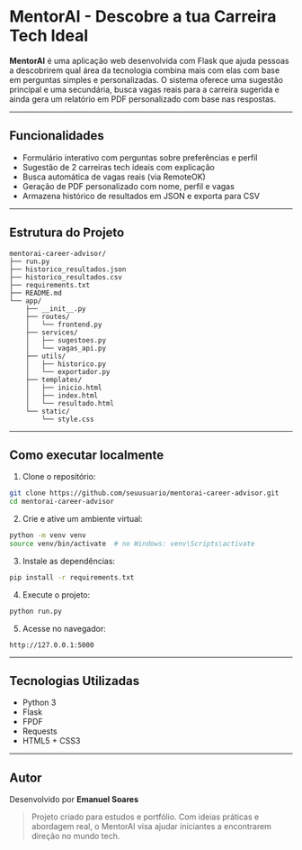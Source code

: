 # MentorAI - Descobre a tua Carreira Tech Ideal

 **MentorAI** é uma aplicação web desenvolvida com Flask que ajuda pessoas a descobrirem qual área da tecnologia combina mais com elas com base em perguntas simples e personalizadas. O sistema oferece uma sugestão principal e uma secundária, busca vagas reais para a carreira sugerida e ainda gera um relatório em PDF personalizado com base nas respostas.

---

## Funcionalidades

- Formulário interativo com perguntas sobre preferências e perfil
- Sugestão de 2 carreiras tech ideais com explicação
- Busca automática de vagas reais (via RemoteOK)
- Geração de PDF personalizado com nome, perfil e vagas
- Armazena histórico de resultados em JSON e exporta para CSV

---

## Estrutura do Projeto

```
mentorai-career-advisor/
├── run.py
├── historico_resultados.json
├── historico_resultados.csv
├── requirements.txt
├── README.md
└── app/
    ├── __init__.py
    ├── routes/
    │   └── frontend.py
    ├── services/
    │   ├── sugestoes.py
    │   └── vagas_api.py
    ├── utils/
    │   ├── historico.py
    │   └── exportador.py
    ├── templates/
    │   ├── inicio.html
    │   ├── index.html
    │   └── resultado.html
    └── static/
        └── style.css
```

---

## Como executar localmente

1. Clone o repositório:
```bash
git clone https://github.com/seuusuario/mentorai-career-advisor.git
cd mentorai-career-advisor
```

2. Crie e ative um ambiente virtual:
```bash
python -m venv venv
source venv/bin/activate  # no Windows: venv\Scripts\activate
```

3. Instale as dependências:
```bash
pip install -r requirements.txt
```

4. Execute o projeto:
```bash
python run.py
```

5. Acesse no navegador:
```
http://127.0.0.1:5000
```

---

## Tecnologias Utilizadas

- Python 3
- Flask
- FPDF
- Requests
- HTML5 + CSS3

---

## Autor

Desenvolvido por **Emanuel Soares**

> Projeto criado para estudos e portfólio. Com ideias práticas e abordagem real, o MentorAI visa ajudar iniciantes a encontrarem direção no mundo tech.

